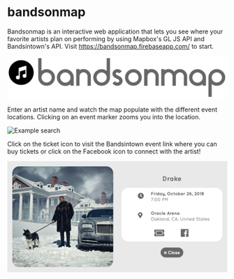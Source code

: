 # bandsonmap

Bandsonmap is an interactive web application that lets you see where your favorite artists plan on performing by using Mapbox's GL JS API and Bandsintown's API. Visit https://bandsonmap.firebaseapp.com/ to start.

![Bandsonmap logo](./src/assets/imgs/bom&#32;logo.png)

Enter an artist name and watch the map populate with the different event locations. Clicking on an event marker zooms you into the location.

![Example search](./src/assets/imgs/example1.gif)

Click on the ticket icon to visit the Bandsintown event link where you can buy tickets or click on the Facebook icon to connect with the artist!

![Modal](./src/assets/imgs/modal1.png)